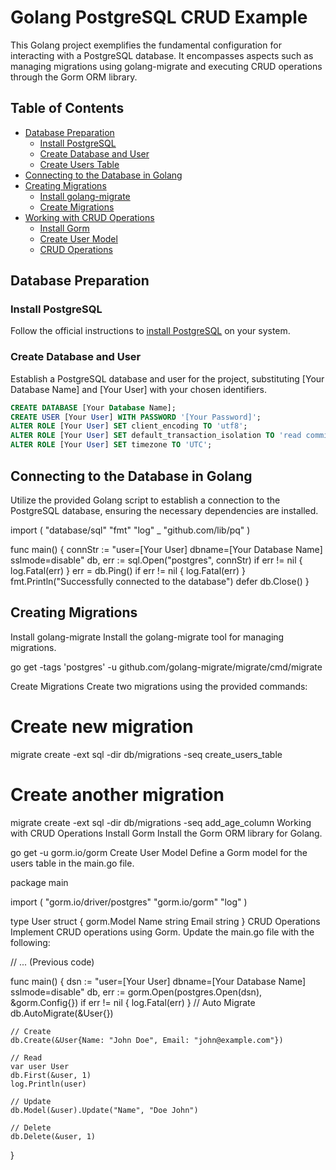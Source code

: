 # Golang PostgreSQL CRUD Example

This Golang project exemplifies the fundamental configuration for interacting with a PostgreSQL database. It encompasses aspects such as managing migrations using golang-migrate and executing CRUD operations through the Gorm ORM library.

## Table of Contents

- [Database Preparation](#database-preparation)
  - [Install PostgreSQL](#install-postgresql)
  - [Create Database and User](#create-database-and-user)
  - [Create Users Table](#create-users-table)
- [Connecting to the Database in Golang](#connecting-to-the-database-in-golang)
- [Creating Migrations](#creating-migrations)
  - [Install golang-migrate](#install-golang-migrate)
  - [Create Migrations](#create-migrations)
- [Working with CRUD Operations](#working-with-crud-operations)
  - [Install Gorm](#install-gorm)
  - [Create User Model](#create-user-model)
  - [CRUD Operations](#crud-operations)

## Database Preparation

### Install PostgreSQL

Follow the official instructions to [install PostgreSQL](https://www.postgresql.org/download/) on your system.

### Create Database and User

Establish a PostgreSQL database and user for the project, substituting [Your Database Name] and [Your User] with your chosen identifiers.

```sql
CREATE DATABASE [Your Database Name];
CREATE USER [Your User] WITH PASSWORD '[Your Password]';
ALTER ROLE [Your User] SET client_encoding TO 'utf8';
ALTER ROLE [Your User] SET default_transaction_isolation TO 'read committed';
ALTER ROLE [Your User] SET timezone TO 'UTC';
```
## Connecting to the Database in Golang
Utilize the provided Golang script to establish a connection to the PostgreSQL database, ensuring the necessary dependencies are installed.

import (
	"database/sql"
	"fmt"
	"log"
	_ "github.com/lib/pq"
)

func main() {
	connStr := "user=[Your User] dbname=[Your Database Name] sslmode=disable"
	db, err := sql.Open("postgres", connStr)
	if err != nil {
		log.Fatal(err)
	}
	err = db.Ping()
	if err != nil {
		log.Fatal(err)
	}
	fmt.Println("Successfully connected to the database")
	defer db.Close()
}
## Creating Migrations
Install golang-migrate
Install the golang-migrate tool for managing migrations.

go get -tags 'postgres' -u github.com/golang-migrate/migrate/cmd/migrate

Create Migrations
Create two migrations using the provided commands:

# Create new migration
migrate create -ext sql -dir db/migrations -seq create_users_table

# Create another migration
migrate create -ext sql -dir db/migrations -seq add_age_column
Working with CRUD Operations
Install Gorm
Install the Gorm ORM library for Golang.

go get -u gorm.io/gorm
Create User Model
Define a Gorm model for the users table in the main.go file.

package main

import (
	"gorm.io/driver/postgres"
	"gorm.io/gorm"
	"log"
)

type User struct {
	gorm.Model
	Name  string
	Email string
}
CRUD Operations
Implement CRUD operations using Gorm. Update the main.go file with the following:

// ... (Previous code)

func main() {
	dsn := "user=[Your User] dbname=[Your Database Name] sslmode=disable"
	db, err := gorm.Open(postgres.Open(dsn), &gorm.Config{})
	if err != nil {
		log.Fatal(err)
	}
	// Auto Migrate
	db.AutoMigrate(&User{})

	// Create
	db.Create(&User{Name: "John Doe", Email: "john@example.com"})

	// Read
	var user User
	db.First(&user, 1)
	log.Println(user)

	// Update
	db.Model(&user).Update("Name", "Doe John")

	// Delete
	db.Delete(&user, 1)
}
